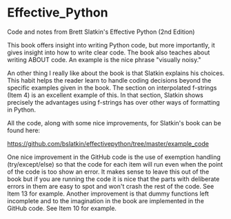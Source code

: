 # Effective_Python
Code and notes from Brett Slatkin's Effective Python (2nd Edition)

This book offers insight into writing Python code, but more importantly, it gives insight into how to write clear code.   The book also teaches about writing ABOUT code.   An example is the nice phrase "visually noisy."   

An other thing I really like about the book is that Slatkin explains his choices.  This habit helps the reader learn to handle coding decisions beyond the specific examples given in the book.  The section on interpolated f-strings (Item 4) is an excellent example of this.   In that section, Slatkin shows precisely the advantages using f-strings has over other ways of formatting in Python.  

All the code, along with some nice improvements, for Slatkin's book can be found here:

https://github.com/bslatkin/effectivepython/tree/master/example_code

One nice improvement in the GitHub code is the use of exemption handling (try/except/else) so that the code for each item will run even when the point of the code is too show an error.  It makes sense to leave this out of the book but if you are running the code it is nice that the parts with deliberate errors in them are easy to spot and won't crash the rest of the code.  See Item 13 for example.  Another improvement is that dummy functions left incomplete and to the imagination in the book are implemented in the GitHub code.  See Item 10 for example.  
